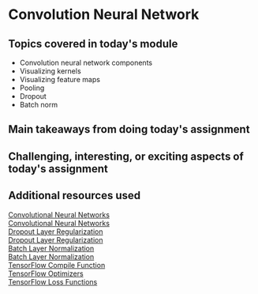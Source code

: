 # Convolution Neural Network

## Topics covered in today's module
* Convolution neural network components
* Visualizing kernels
* Visualizing feature maps
* Pooling
* Dropout
* Batch norm

## Main takeaways from doing today's assignment
<To be filled>

## Challenging, interesting, or exciting aspects of today's assignment
<To be filled>

## Additional resources used 
[Convolutional Neural Networks](https://towardsdatascience.com/convolutional-neural-networks-explained-9cc5188c4939) \
[Convolutional Neural Networks](https://stackoverflow.com/questions/52272592/how-many-neurons-does-the-cnn-input-layer-have) \
[Dropout Layer Regularization](https://www.analyticsvidhya.com/blog/2022/08/dropout-regularization-in-deep-learning/) \
[Dropout Layer Regularization](https://machinelearningmastery.com/dropout-for-regularizing-deep-neural-networks/) \
[Batch Layer Normalization](https://machinelearningmastery.com/batch-normalization-for-training-of-deep-neural-networks/) \
[Batch Layer Normalization](https://www.pinecone.io/learn/batch-layer-normalization/) \
[TensorFlow Compile Function](https://www.tensorflow.org/api_docs/python/tf/keras/Model#compile) \
[TensorFlow Optimizers](https://www.tensorflow.org/api_docs/python/tf/keras/optimizers) \
[TensorFlow Loss Functions](https://www.tensorflow.org/api_docs/python/tf/keras/losses) 
